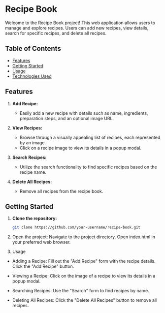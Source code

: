 # Recipe Book

Welcome to the Recipe Book project! This web application allows users to manage and explore recipes. Users can add new recipes, view details, search for specific recipes, and delete all recipes.

## Table of Contents

- [Features](#features)
- [Getting Started](#getting-started)
- [Usage](#usage)
- [Technologies Used](#technologies-used)

## Features

1. **Add Recipe:**
   - Easily add a new recipe with details such as name, ingredients, preparation steps, and an optional image URL.

2. **View Recipes:**
   - Browse through a visually appealing list of recipes, each represented by an image.
   - Click on a recipe image to view its details in a popup modal.

3. **Search Recipes:**
   - Utilize the search functionality to find specific recipes based on the recipe name.

4. **Delete All Recipes:**
   - Remove all recipes from the recipe book.

## Getting Started

1. **Clone the repository:**
   ```bash
   git clone https://github.com/your-username/recipe-book.git
2. Open the project:
  Navigate to the project directory.
  Open index.html in your preferred web browser.

3. Usage
   
  - Adding a Recipe:
  Fill out the "Add Recipe" form with the recipe details.
  Click the "Add Recipe" button.

  - Viewing a Recipe:
  Click on the image of a recipe to view its details in a popup modal.

  - Searching Recipes:
  Use the "Search" form to find recipes by name.

  - Deleting All Recipes:
  Click the "Delete All Recipes" button to remove all recipes.
